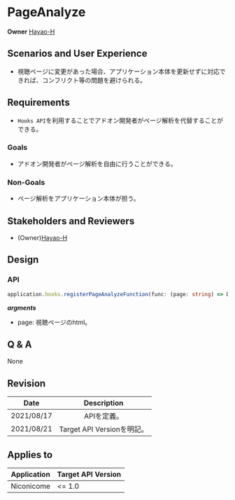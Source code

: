 # PageAnalyze

**Owner** [Hayao-H](https://github.com/Hayao-H)

## Scenarios and User Experience
- 視聴ページに変更があった場合、アプリケーション本体を更新せずに対応できれば、コンフリクト等の問題を避けられる。

## Requirements
- ```Hooks API```を利用することでアドオン開発者がページ解析を代替することができる。

### Goals
- アドオン開発者がページ解析を自由に行うことができる。

### Non-Goals
- ページ解析をアプリケーション本体が担う。

## Stakeholders and Reviewers
- (Owner)[Hayao-H](https://github.com/Hayao-H)

## Design

### API
```TypeScript
application.hooks.registerPageAnalyzeFunction(func: (page: string) => DmcInfo): void;
```
***argments***
- page: 視聴ページのhtml。


## Q & A
None

## Revision
Date | Description
:---:| :---:
2021/08/17 | APIを定義。
2021/08/21 | Target API Versionを明記。

## Applies to
Application | Target API Version
:--: | --
Niconicome | <= 1.0